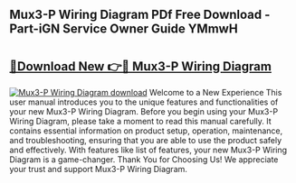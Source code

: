 ## Mux3-P Wiring Diagram PDf Free Download - Part-iGN Service Owner Guide YMmwH

# <h2><a href="http://dfr85d.blite.top/?on=Mux3-P+Wiring+Diagram">🔗Download New 👉🔴 Mux3-P Wiring Diagram</a></h2>

[![Mux3-P Wiring Diagram download](https://i.imgur.com/lujVjoI.png)](http://dfr85d.blite.top/?on=Mux3-P+Wiring+Diagram)
Welcome to a New Experience This user manual introduces you to the unique features and functionalities of your new Mux3-P Wiring Diagram. Before you begin using your Mux3-P Wiring Diagram, please take a moment to read this manual carefully. It contains essential information on product setup, operation, maintenance, and troubleshooting, ensuring that you are able to use the product safely and effectively. With features like list of features, your new Mux3-P Wiring Diagram is a game-changer. Thank You for Choosing Us! We appreciate your trust and support Mux3-P Wiring Diagram.
